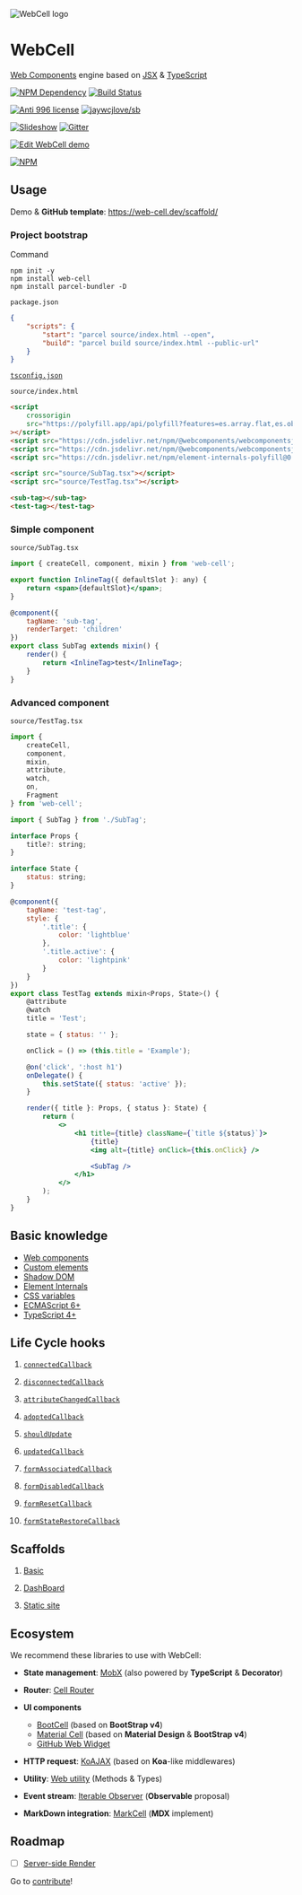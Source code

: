 ![WebCell logo](https://web-cell.dev/WebCell-0.f1ffd28b.png)

# WebCell

[Web Components][1] engine based on [JSX][2] & [TypeScript][3]

[![NPM Dependency](https://david-dm.org/EasyWebApp/WebCell.svg)][4]
[![Build Status](https://travis-ci.com/EasyWebApp/WebCell.svg?branch=v2)][5]

[![Anti 996 license](https://img.shields.io/badge/license-Anti%20996-blue.svg)][6]
[![jaywcjlove/sb](https://jaywcjlove.github.io/sb/ico/awesome.svg)][7]

[![Slideshow](https://img.shields.io/badge/learn-Slideshow-blue)][8]
[![Gitter](https://badges.gitter.im/EasyWebApp/community.svg)][9]

[![Edit WebCell demo](https://codesandbox.io/static/img/play-codesandbox.svg)][10]

[![NPM](https://nodei.co/npm/web-cell.png?downloads=true&downloadRank=true&stars=true)][11]

## Usage

Demo & **GitHub template**: https://web-cell.dev/scaffold/

### Project bootstrap

Command

```shell
npm init -y
npm install web-cell
npm install parcel-bundler -D
```

`package.json`

```json
{
    "scripts": {
        "start": "parcel source/index.html --open",
        "build": "parcel build source/index.html --public-url"
    }
}
```

[`tsconfig.json`](https://github.com/EasyWebApp/WebCell/blob/v2/tsconfig.json)

`source/index.html`

```html
<script
    crossorigin
    src="https://polyfill.app/api/polyfill?features=es.array.flat,es.object.from-entries"
></script>
<script src="https://cdn.jsdelivr.net/npm/@webcomponents/webcomponentsjs@2.5.0/webcomponents-bundle.min.js"></script>
<script src="https://cdn.jsdelivr.net/npm/@webcomponents/webcomponentsjs@2.5.0/custom-elements-es5-adapter.js"></script>
<script src="https://cdn.jsdelivr.net/npm/element-internals-polyfill@0.1.1/dist/index.min.js"></script>

<script src="source/SubTag.tsx"></script>
<script src="source/TestTag.tsx"></script>

<sub-tag></sub-tag>
<test-tag></test-tag>
```

### Simple component

`source/SubTag.tsx`

```jsx
import { createCell, component, mixin } from 'web-cell';

export function InlineTag({ defaultSlot }: any) {
    return <span>{defaultSlot}</span>;
}

@component({
    tagName: 'sub-tag',
    renderTarget: 'children'
})
export class SubTag extends mixin() {
    render() {
        return <InlineTag>test</InlineTag>;
    }
}
```

### Advanced component

`source/TestTag.tsx`

```jsx
import {
    createCell,
    component,
    mixin,
    attribute,
    watch,
    on,
    Fragment
} from 'web-cell';

import { SubTag } from './SubTag';

interface Props {
    title?: string;
}

interface State {
    status: string;
}

@component({
    tagName: 'test-tag',
    style: {
        '.title': {
            color: 'lightblue'
        },
        '.title.active': {
            color: 'lightpink'
        }
    }
})
export class TestTag extends mixin<Props, State>() {
    @attribute
    @watch
    title = 'Test';

    state = { status: '' };

    onClick = () => (this.title = 'Example');

    @on('click', ':host h1')
    onDelegate() {
        this.setState({ status: 'active' });
    }

    render({ title }: Props, { status }: State) {
        return (
            <>
                <h1 title={title} className={`title ${status}`}>
                    {title}
                    <img alt={title} onClick={this.onClick} />

                    <SubTag />
                </h1>
            </>
        );
    }
}
```

## Basic knowledge

-   [Web components](https://developer.mozilla.org/en-US/docs/Web/Web_Components)
-   [Custom elements](https://developers.google.cn/web/fundamentals/web-components/customelements)
-   [Shadow DOM](https://developers.google.cn/web/fundamentals/web-components/shadowdom)
-   [Element Internals](https://web.dev/more-capable-form-controls/)
-   [CSS variables](https://developer.mozilla.org/en-US/docs/Web/CSS/Using_CSS_variables)
-   [ECMAScript 6+](http://es6-features.org/)
-   [TypeScript 4+][3]

## Life Cycle hooks

1. [`connectedCallback`](https://web-cell.dev/web-utility/interfaces/customelement.html#connectedcallback)

2. [`disconnectedCallback`](https://web-cell.dev/web-utility/interfaces/customelement.html#disconnectedcallback)

3. [`attributeChangedCallback`](https://web-cell.dev/web-utility/interfaces/customelement.html#attributechangedcallback)

4. [`adoptedCallback`](https://web-cell.dev/web-utility/interfaces/customelement.html#adoptedcallback)

5. [`shouldUpdate`](https://web-cell.dev/WebCell/interfaces/webcellcomponent.html#shouldupdate)

6. [`updatedCallback`](https://web-cell.dev/WebCell/interfaces/webcellcomponent.html#updatedcallback)

7. [`formAssociatedCallback`](https://web-cell.dev/web-utility/interfaces/customformelement.html#formassociatedcallback)

8. [`formDisabledCallback`](https://web-cell.dev/web-utility/interfaces/customformelement.html#formdisabledcallback)

9. [`formResetCallback`](https://web-cell.dev/web-utility/interfaces/customformelement.html#formresetcallback)

10. [`formStateRestoreCallback`](https://web-cell.dev/web-utility/interfaces/customformelement.html#formstaterestorecallback)

## Scaffolds

1. [Basic](https://github.com/EasyWebApp/scaffold)

2. [DashBoard](https://github.com/EasyWebApp/DashBoard)

3. [Static site](https://github.com/EasyWebApp/mark-wiki)

## Ecosystem

We recommend these libraries to use with WebCell:

-   **State management**: [MobX][12] (also powered by **TypeScript** & **Decorator**)

-   **Router**: [Cell Router][13]

-   **UI components**

    -   [BootCell][14] (based on **BootStrap v4**)
    -   [Material Cell][15] (based on **Material Design** & **BootStrap v4**)
    -   [GitHub Web Widget][16]

-   **HTTP request**: [KoAJAX][17] (based on **Koa**-like middlewares)

-   **Utility**: [Web utility][18] (Methods & Types)

-   **Event stream**: [Iterable Observer][19] (**Observable** proposal)

-   **MarkDown integration**: [MarkCell][20] (**MDX** implement)

## Roadmap

-   [ ] [Server-side Render](https://web.dev/declarative-shadow-dom/)

Go to [contribute][21]!

[1]: https://www.webcomponents.org/
[2]: https://facebook.github.io/jsx/
[3]: https://www.typescriptlang.org
[4]: https://david-dm.org/EasyWebApp/WebCell
[5]: https://travis-ci.com/EasyWebApp/WebCell
[6]: https://github.com/996icu/996.ICU/blob/master/LICENSE
[7]: https://github.com/jaywcjlove/awesome-uikit
[8]: https://tech-query.me/programming/web-components-practise/slide.html
[9]: https://gitter.im/EasyWebApp/community?utm_source=badge&utm_medium=badge&utm_campaign=pr-badge
[10]: https://codesandbox.io/s/webcell-demo-9gyll?autoresize=1&fontsize=14&hidenavigation=1&module=%2Fsrc%2FClock.tsx&theme=dark
[11]: https://nodei.co/npm/web-cell/
[12]: https://github.com/EasyWebApp/WebCell/blob/v2/MobX
[13]: https://web-cell.dev/cell-router/
[14]: https://bootstrap.web-cell.dev/
[15]: https://web-cell.dev/material-cell/
[16]: https://tech-query.me/GitHub-Web-Widget/
[17]: https://web-cell.dev/KoAJAX/
[18]: https://web-cell.dev/web-utility/
[19]: https://web-cell.dev/iterable-observer/
[20]: https://github.com/EasyWebApp/MarkCell
[21]: https://github.com/EasyWebApp/WebCell/blob/v2/Contributing.md
